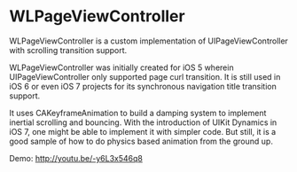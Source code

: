 WLPageViewController
======================

WLPageViewController is a custom implementation of UIPageViewController with scrolling transition support.

WLPageViewController was initially created for iOS 5 wherein UIPageViewController only supported page curl transition. It is still used in iOS 6 or even iOS 7 projects for its synchronous navigation title transition support.

It uses CAKeyframeAnimation to build a damping system to implement inertial scrolling and bouncing. With the introduction of UIKit Dynamics in iOS 7, one might be able to implement it with simpler code. But still, it is a good sample of how to do physics based animation from the ground up.

Demo: http://youtu.be/-y6L3x546q8